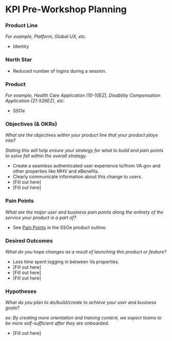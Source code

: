 # KPI Pre-Workshop Planning

### Product Line
_For example, Platform, Global UX, etc._

- Identity

### North Star

- Reduced number of logins during a session.


### Product
_For example, Health Care Application (10-10EZ), Disablitiy Compensation Application (21-526EZ), etc._

- SSOe

### Objectives (& OKRs)
_What are the objectives within your product line that your product plays into?_

_Stating this will help ensure your strategy for what to build and pain points to solve fall within the overall strategy._

- Create a seamless authenticated user experience to/from VA.gov and other properties like MHV and eBenefits.
- Clearly communicate information about this change to users.
- [Fill out here]
- [Fill out here]

### Pain Points
_What are the major user and business pain points along the entirety of the service your product is a part of?_

- See [Pain Points](https://github.com/department-of-veterans-affairs/va.gov-team/tree/master/products/identity-personalization/sso) in the SSOe product outline.

### Desired Outcomes
_What do you hope changes as a result of launching this product or feature?_

- Less time spent logging in between Va properties.
- [Fill out here]
- [Fill out here]
- [Fill out here]

### Hypotheses
_What do you plan to do/build/create to achieve your user and business goals?_

_ex: By creating more orientation and training content, we expect teams to be more self-sufficient after they are onboarded._

- [Fill out here]

